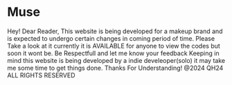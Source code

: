 # Muse
Hey!
Dear Reader, This website is being developed for a makeup brand and is expected to undergo certain changes in coming period of time.
Please Take a look at it currently  it is AVAILABLE for anyone to view the codes but soon it wont be. Be Respectfull and let me know your feedback
Keeping in mind this  website is being developed by a indie develeoper(solo) it may take me some time to get things done.
Thanks For Understanding!
@2024 QH24 ALL RIGHTS  RESERVED
